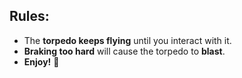 ## Rules:
- The **torpedo keeps flying** until you interact with it.
- **Braking too hard** will cause the torpedo to **blast**.
- **Enjoy!** 🚀
